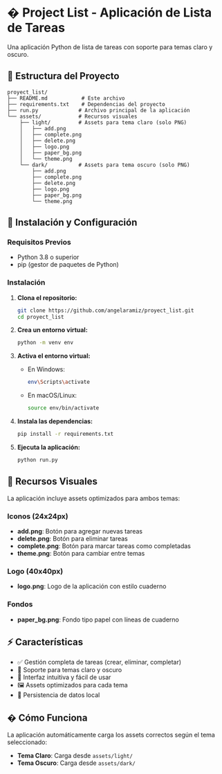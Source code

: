 # � Project List - Aplicación de Lista de Tareas

Una aplicación Python de lista de tareas con soporte para temas claro y oscuro.

## 📂 Estructura del Proyecto

```
proyect_list/
├── README.md           # Este archivo
├── requirements.txt    # Dependencias del proyecto
├── run.py             # Archivo principal de la aplicación
└── assets/            # Recursos visuales
    ├── light/         # Assets para tema claro (solo PNG)
    │   ├── add.png
    │   ├── complete.png
    │   ├── delete.png
    │   ├── logo.png
    │   ├── paper_bg.png
    │   └── theme.png
    └── dark/          # Assets para tema oscuro (solo PNG)
        ├── add.png
        ├── complete.png
        ├── delete.png
        ├── logo.png
        ├── paper_bg.png
        └── theme.png
```

## 🚀 Instalación y Configuración

### Requisitos Previos
- Python 3.8 o superior
- pip (gestor de paquetes de Python)

### Instalación

1. **Clona el repositorio:**
   ```bash
   git clone https://github.com/angelaramiz/proyect_list.git
   cd proyect_list
   ```

2. **Crea un entorno virtual:**
   ```bash
   python -m venv env
   ```

3. **Activa el entorno virtual:**
   - En Windows:
     ```bash
     env\Scripts\activate
     ```
   - En macOS/Linux:
     ```bash
     source env/bin/activate
     ```

4. **Instala las dependencias:**
   ```bash
   pip install -r requirements.txt
   ```

5. **Ejecuta la aplicación:**
   ```bash
   python run.py
   ```

## 🎨 Recursos Visuales

La aplicación incluye assets optimizados para ambos temas:

### Iconos (24x24px)
- **add.png**: Botón para agregar nuevas tareas
- **delete.png**: Botón para eliminar tareas
- **complete.png**: Botón para marcar tareas como completadas
- **theme.png**: Botón para cambiar entre temas

### Logo (40x40px)
- **logo.png**: Logo de la aplicación con estilo cuaderno

### Fondos
- **paper_bg.png**: Fondo tipo papel con líneas de cuaderno

## ⚡ Características

- ✅ Gestión completa de tareas (crear, eliminar, completar)
- 🎨 Soporte para temas claro y oscuro
- 📱 Interfaz intuitiva y fácil de usar
- 🖼️ Assets optimizados para cada tema
- 💾 Persistencia de datos local

## � Cómo Funciona

La aplicación automáticamente carga los assets correctos según el tema seleccionado:
- **Tema Claro**: Carga desde `assets/light/`
- **Tema Oscuro**: Carga desde `assets/dark/`
